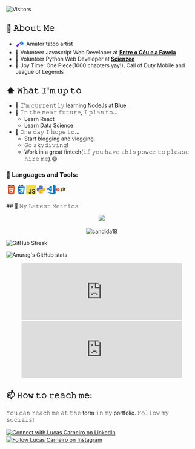 <!-- [<img src="https://raw.githubusercontent.com/Raymo111/Raymo111/master/intro.gif" alt="👋 Hi there! I'm (Raymo(111|nd Li)|https://raymond.li)" title="👋 Hi there! I'm (Raymo(111|nd Li)|https://raymond.li)"/>](http://lucascarneiro.herokuapp.com/) -->

  ![Visitors](https://visitor-badge.glitch.me/badge?page_id=lucascarneiro-dev&left_color=grey&right_color=green)

## :book: 𝙰𝚋𝚘𝚞𝚝 𝙼𝚎
- <img src="https://github.com/lucascarneiro-dev/lucascarneiro-dev/raw/main/icons8-tattoo-machine-48.png" height="25em" align="center"/> Amator tatoo artist
- 💼 Volunteer Javascript Web Developer at [**Entre o Céu e a Favela**](https://www.facebook.com/Entreoceueafavela/)
- 💼 Volunteer Python Web Developer at [**Scienzee**](https://www.linkedin.com/company/scienzee/)
- 👾 Joy Time: One Piece(1000 chapters yay!), Call of Duty Mobile and League of Legends

## ⬆ 𝚆𝚑𝚊𝚝 𝙸'𝚖 𝚞𝚙 𝚝𝚘
- 🔨 𝙸'𝚖 𝚌𝚞𝚛𝚛𝚎𝚗𝚝𝚕𝚢 learning NodeJs at [**Blue**](https://blueedtech.com.br/)
- 🎯 𝙸𝚗 𝚝𝚑𝚎 𝚗𝚎𝚊𝚛 𝚏𝚞𝚝𝚞𝚛𝚎, 𝙸 𝚙𝚕𝚊𝚗 𝚝𝚘...
    - Learn React
	- Learn Data Science
- 🤞 𝙾𝚗𝚎 𝚍𝚊𝚢 𝙸 𝚑𝚘𝚙𝚎 𝚝𝚘...
    - Start blogging and vlogging.
	- 𝙶𝚘 𝚜𝚔𝚢𝚍𝚒𝚟𝚒𝚗𝚐!
	- Work in a great fintech(𝚒𝚏 𝚢𝚘𝚞 𝚑𝚊𝚟𝚎 𝚝𝚑𝚒𝚜 𝚙𝚘𝚠𝚎𝚛 𝚝𝚘 𝚙𝚕𝚎𝚊𝚜𝚎 𝚑𝚒𝚛𝚎 𝚖𝚎).😅

### 🧰 Languages and Tools:
<p align="center">
<a><img align="left" alt="HTML5" width="26px" src="https://github.com/lucascarneiro-dev/lucascarneiro-dev/raw/main/img/html.png" /></a> &nbsp;&nbsp; &nbsp;&nbsp;
<a><img align="left" alt="CSS3" width="26px" src="https://github.com/lucascarneiro-dev/lucascarneiro-dev/raw/main/img/css.png" /></a> &nbsp;&nbsp; &nbsp;&nbsp;
<a><img align="left" alt="JavaScript" width="26px" src="https://github.com/lucascarneiro-dev/lucascarneiro-dev/raw/main/img/javascript.png" /></a> &nbsp;&nbsp; &nbsp;&nbsp;
<a><img align="left" alt="Python" width="26px" src="https://github.com/lucascarneiro-dev/lucascarneiro-dev/raw/main/img/python.png" /></a> &nbsp;&nbsp; &nbsp;&nbsp;
<a><img align="left" alt="Visual Studio Code" width="26px" src="https://github.com/lucascarneiro-dev/lucascarneiro-dev/raw/main/img/visual-studio-code.png" /></a> &nbsp;&nbsp; &nbsp;&nbsp;
<a><img align="left" alt="Git" width="26px" src="https://github.com/lucascarneiro-dev/lucascarneiro-dev/raw/main/img/git.png" /></a> &nbsp;&nbsp; &nbsp;&nbsp;
</p>
<br>
## 🔔 𝙼𝚢 𝙻𝚊𝚝𝚎𝚜𝚝 𝙼𝚎𝚝𝚛𝚒𝚌𝚜

<p align="center" >   
  <img src="https://profile-counter.glitch.me/lucascarneiro-dev/count.svg" />  
</p>

<p align="center"><img align="center" src="http://github-readme-streak-stats.herokuapp.com?user=lucascarneiro-dev&theme=merko&hide_border=true" alt="candida18" /></p>

![GitHub Streak]()

![Anurag's GitHub stats](https://github-readme-stats.vercel.app/api?username=lucascarneiro-dev&show_icons=true&theme=radical)

<figure><embed style="width:100%;"src="https://wakatime.com/share/@4072fb78-0fca-4cc1-80ca-b635684d66b1/683581c7-f2e4-4251-ad2d-c53f1f179343.svg" &v=2></embed><embed style="width:100%" src="https://wakatime.com/share/@4072fb78-0fca-4cc1-80ca-b635684d66b1/c425c102-8a69-4ab4-a819-22a83d6257d3.svg" &v=2></embed></figure>

## 📫 𝙷𝚘𝚠 𝚝𝚘 𝚛𝚎𝚊𝚌𝚑 𝚖𝚎:
𝚈𝚘𝚞 𝚌𝚊𝚗 𝚛𝚎𝚊𝚌𝚑 𝚖𝚎 𝚊𝚝 𝚝𝚑𝚎 form 𝚒𝚗 𝚖𝚢 portfolio. 𝙵𝚘𝚕𝚕𝚘𝚠 𝚖𝚢 𝚜𝚘𝚌𝚒𝚊𝚕𝚜!

[<img src="https://raw.githubusercontent.com/Raymo111/Raymo111/master/socials/linkedin.png" height="40em" align="center" alt="Connect with Lucas Carneiro on LinkedIn" title="Connect with Lucas Carneiro on LinkedIn"/>](https://www.linkedin.com/in/lucascarneirodev/)[<img src="https://raw.githubusercontent.com/Raymo111/Raymo111/master/socials/instagram.svg" height="40em" align="center" alt="Follow Lucas Carneiro on Instagram" title="Follow Lucas Carneiro on Instagram"/>](https://instagram.com/luks.car)

